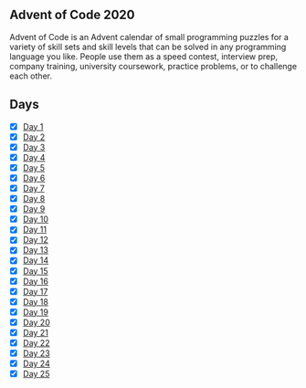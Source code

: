 ## Advent of Code 2020

Advent of Code is an Advent calendar of small programming puzzles for a variety of skill sets and skill levels that can be solved in any programming language you like. People use them as a speed contest, interview prep, company training, university coursework, practice problems, or to challenge each other.

## Days

- [x] [Day 1](https://github.com/woodRock/verbose-computing-machine/tree/main/day-01)
- [x] [Day 2](https://github.com/woodRock/verbose-computing-machine/tree/main/day-02)
- [x] [Day 3](https://github.com/woodRock/verbose-computing-machine/tree/main/day-03)
- [x] [Day 4](https://github.com/woodRock/verbose-computing-machine/tree/main/day-04)
- [x] [Day 5](https://github.com/woodRock/verbose-computing-machine/tree/main/day-05)
- [x] [Day 6](https://github.com/woodRock/verbose-computing-machine/tree/main/day-06)
- [x] [Day 7](https://github.com/woodRock/verbose-computing-machine/tree/main/day-07)
- [x] [Day 8](https://github.com/woodRock/verbose-computing-machine/tree/main/day-08)
- [x] [Day 9](https://github.com/woodRock/verbose-computing-machine/tree/main/day-09)
- [x] [Day 10](https://github.com/woodRock/verbose-computing-machine/tree/main/day-10)
- [x] [Day 11](https://github.com/woodRock/verbose-computing-machine/tree/main/day-11)
- [x] [Day 12](https://github.com/woodRock/verbose-computing-machine/tree/main/day-12)
- [x] [Day 13](https://github.com/woodRock/verbose-computing-machine/tree/main/day-13)
- [x] [Day 14](https://github.com/woodRock/verbose-computing-machine/tree/main/day-14)
- [x] [Day 15](https://github.com/woodRock/verbose-computing-machine/tree/main/day-15)
- [x] [Day 16](https://github.com/woodRock/verbose-computing-machine/tree/main/day-16)
- [x] [Day 17](https://github.com/woodRock/verbose-computing-machine/tree/main/day-17)
- [x] [Day 18](https://github.com/woodRock/verbose-computing-machine/tree/main/day-18)
- [x] [Day 19](https://github.com/woodRock/verbose-computing-machine/tree/main/day-19)
- [x] [Day 20](https://github.com/woodRock/verbose-computing-machine/tree/main/day-20)
- [x] [Day 21](https://github.com/woodRock/verbose-computing-machine/tree/main/day-21)
- [x] [Day 22](https://github.com/woodRock/verbose-computing-machine/tree/main/day-22)
- [x] [Day 23](https://github.com/woodRock/verbose-computing-machine/tree/main/day-23)
- [x] [Day 24](https://github.com/woodRock/verbose-computing-machine/tree/main/day-24)
- [x] [Day 25](https://github.com/woodRock/verbose-computing-machine/tree/main/day-25)
